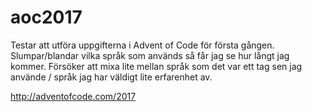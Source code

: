 # aoc2017

Testar att utföra uppgifterna i Advent of Code för första gången.
Slumpar/blandar vilka språk som används så får jag se hur långt jag kommer.
Försöker att mixa lite mellan språk som det var ett tag sen jag använde / språk jag har väldigt lite erfarenhet av.

http://adventofcode.com/2017
